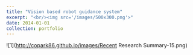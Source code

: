 ```yaml
---
title: "Vision based robot guidance system"
excerpt: "<br/><img src='/images/500x300.png'>"
date: 2014-01-01
collection: portfolio
---
```

![1](http://copark86.github.io/images/Recent Research Summary-15.png)

